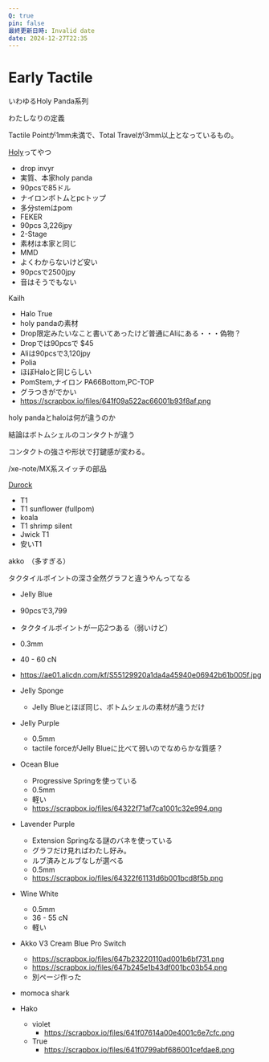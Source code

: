 ```yaml
---
Q: true
pin: false
最終更新日時: Invalid date
date: 2024-12-27T22:35
---
```

# Early Tactile

いわゆるHoly Panda系列

わたしなりの定義

Tactile Pointが1mm未満で、Total Travelが3mm以上となっているもの。

[Holy](https://www.notion.soPanda)ってやつ

- drop invyr  
- 実質、本家holy panda  
- 90pcsで85ドル  
- ナイロンボトムとpcトップ  
- 多分stemはpom  
- FEKER  
- 90pcs 3,226jpy  
- 2-Stage  
- 素材は本家と同じ  
- MMD  
- よくわからないけど安い  
- 90pcsで2500jpy  
- 音はそうでもない  

Kailh

- Halo True  
- holy pandaの素材  
- Drop限定みたいなこと書いてあったけど普通にAliにある・・・偽物？  
- Dropでは90pcsで $45  
- Aliは90pcsで3,120jpy  
- Polia  
- ほぼHaloと同じらしい  
- PomStem,ナイロン PA66Bottom,PC-TOP  
- グラつきがでかい  
- https://scrapbox.io/files/641f09a522ac66001b93f8af.png  

holy pandaとhaloは何が違うのか

結論はボトムシェルのコンタクトが違う

コンタクトの強さや形状で打鍵感が変わる。

/xe-note/MX系スイッチの部品

[Durock](https://www.notion.soT1シリーズ)

- T1  
- T1 sunflower (fullpom)  
- koala  
- T1 shrimp silent  
- Jwick T1  
- 安いT1  

akko　（多すぎる）

タクタイルポイントの深さ全然グラフと違うやんってなる

- Jelly Blue  
- 90pcsで3,799  
- タクタイルポイントが一応2つある（弱いけど）  
- 0.3mm  
- 40 - 60 cN  
- https://ae01.alicdn.com/kf/S55129920a1da4a45940e06942b61b005f.jpg  

- Jelly Sponge
    - Jelly Blueとほぼ同じ、ボトムシェルの素材が違うだけ
- Jelly Purple
    - 0.5mm
    - tactile forceがJelly Blueに比べて弱いのでなめらかな質感？
- Ocean Blue
    - Progressive Springを使っている
    - 0.5mm
    - 軽い
    - https://scrapbox.io/files/64322f71af7ca1001c32e994.png
- Lavender Purple
    - Extension Springなる謎のバネを使っている
    - グラフだけ見ればわたし好み。
    - ルブ済みとルブなしが選べる
    - 0.5mm
    - https://scrapbox.io/files/64322f61131d6b001bcd8f5b.png
- Wine White
    - 0.5mm
    - 36 - 55 cN
    - 軽い
- Akko V3 Cream Blue Pro Switch
    - https://scrapbox.io/files/647b23220110ad001b6bf731.png
    - https://scrapbox.io/files/647b245e1b43df001bc03b54.png
    - 別ページ作った
- momoca shark
- Hako
    - violet
        - https://scrapbox.io/files/641f07614a00e4001c6e7cfc.png
    - True
        - https://scrapbox.io/files/641f0799abf686001cefdae8.png